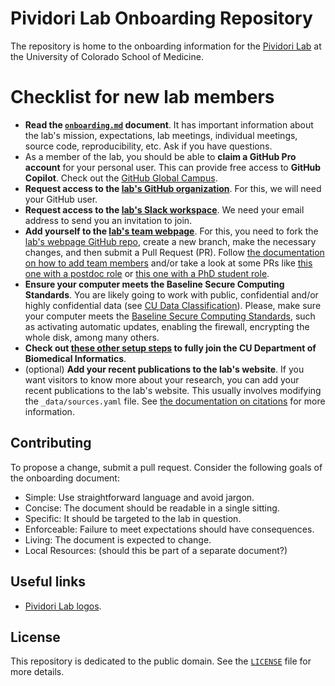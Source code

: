 # Pividori Lab Onboarding Repository

The repository is home to the onboarding information for the [Pividori Lab](https://pivlab.org/) at the University of Colorado School of Medicine.

# Checklist for new lab members
* **Read the [`onboarding.md`](onboarding.md) document**.
It has important information about the lab's mission, expectations, lab meetings, individual meetings, source code, reproducibility, etc.
Ask if you have questions.
* As a member of the lab, you should be able to **claim a GitHub Pro account** for your personal user.
This can provide free access to **GitHub Copilot**.
Check out the [GitHub Global Campus](https://education.github.com/).
* **Request access to the [lab's GitHub organization](https://github.com/pivlab)**.
For this, we will need your GitHub user.
* **Request access to the [lab's Slack workspace](https://pivlab.slack.com/)**.
We need your email address to send you an invitation to join.
* **Add yourself to the [lab's team webpage](https://pivlab.org/team/)**.
For this, you need to fork the [lab's webpage GitHub repo](https://github.com/pivlab/pivlab-website), create a new branch, make the necessary changes, and then submit a Pull Request (PR).
Follow [the documentation on how to add team members](https://greene-lab.gitbook.io/lab-website-template-docs/basics/team-members) and/or take a look at some PRs like [this one with a postdoc role](https://github.com/pivlab/pivlab-website/pull/4) or [this one with a PhD student role](https://github.com/pivlab/pivlab-website/pull/10).
* **Ensure your computer meets the Baseline Secure Computing Standards**.
You are likely going to work with public, confidential and/or highly confidential data (see [CU Data Classification](https://www.cu.edu/data-governance/resources-support/data-classification)).
Please, make sure your computer meets the [Baseline Secure Computing Standards](https://www.cuanschutz.edu/offices/information-security-and-it-compliance/resources/security-management/baseline-secure-computing-standards), such as activating automatic updates, enabling the firewall, encrypting the whole disk, among many others.
* **Check out [these other setup steps](docs/cu_dbmi.md) to fully join the CU Department of Biomedical Informatics**.
* (optional) **Add your recent publications to the lab's website**.
If you want visitors to know more about your research, you can add your recent publications to the lab's website.
This usually involves modifying the `_data/sources.yaml` file.
See [the documentation on citations](https://greene-lab.gitbook.io/lab-website-template-docs/basics/citations) for more information.

## Contributing

To propose a change, submit a pull request.
Consider the following goals of the onboarding document:

+ Simple: Use straightforward language and avoid jargon.
+ Concise: The document should be readable in a single sitting.
+ Specific: It should be targeted to the lab in question.
+ Enforceable: Failure to meet expectations should have consequences.
+ Living: The document is expected to change.
+ Local Resources: (should this be part of a separate document?)

## Useful links
* [Pividori Lab logos](https://github.com/pivlab/pivlab-website/tree/main/images/logo).

## License

This repository is dedicated to the public domain.
See the [`LICENSE`](LICENSE) file for more details.
